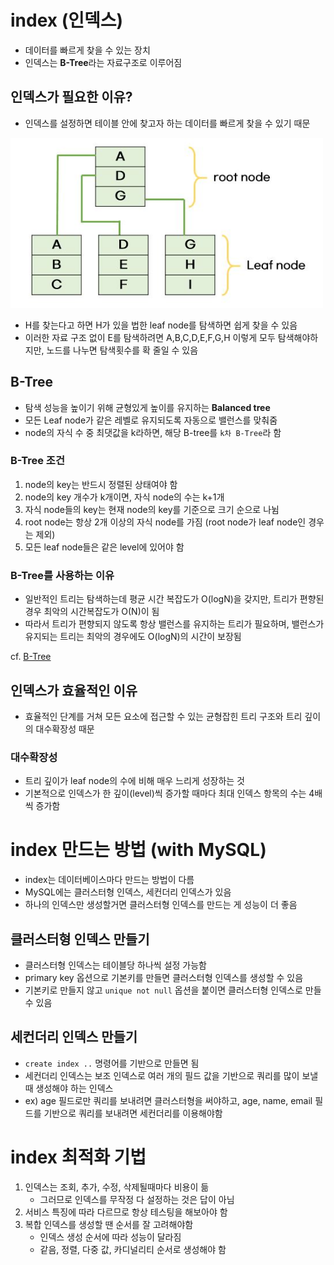 # index (인덱스)

- 데이터를 빠르게 찾을 수 있는 장치
- 인덱스는 **B-Tree**라는 자료구조로 이루어짐

## 인덱스가 필요한 이유?

- 인덱스를 설정하면 테이블 안에 찾고자 하는 데이터를 빠르게 찾을 수 있기 때문

<img src='./img/index_01.JPG' width='500px'/>

- H를 찾는다고 하면 H가 있을 법한 leaf node를 탐색하면 쉽게 찾을 수 있음
- 이러한 자료 구조 없이 E를 탐색하려면 A,B,C,D,E,F,G,H 이렇게 모두 탐색해야하지만, 노드를 나누면 탐색횟수를 확 줄일 수 있음

## B-Tree

- 탐색 성능을 높이기 위해 균형있게 높이를 유지하는 **Balanced tree**
- 모든 Leaf node가 같은 레벨로 유지되도록 자동으로 밸런스를 맞춰줌
- node의 자식 수 중 최댓값을 k라하면, 해당 B-tree를 `k차 B-Tree`라 함

### B-Tree 조건 

1. node의 key는 반드시 정렬된 상태여야 함
2. node의 key 개수가 k개이면, 자식 node의 수는 k+1개
3. 자식 node들의 key는 현재 node의 key를 기준으로 크기 순으로 나뉨
4. root node는 항상 2개 이상의 자식 node를 가짐 (root node가 leaf node인 경우는 제외)
5. 모든 leaf node들은 같은 level에 있어야 함

### B-Tree를 사용하는 이유

- 일반적인 트리는 탐색하는데 평균 시간 복잡도가 O(logN)을 갖지만, 트리가 편향된 경우 최악의 시간복잡도가 O(N)이 됨
- 따라서 트리가 편향되지 않도록 항상 밸런스를 유지하는 트리가 필요하며, 밸런스가 유지되는 트리는 최악의 경우에도 O(logN)의 시간이 보장됨

cf. [B-Tree](https://rebro.kr/169)

## 인덱스가 효율적인 이유

- 효율적인 단계를 거쳐 모든 요소에 접근할 수 있는 균형잡힌 트리 구조와 트리 깊이의 대수확장성 때문

### 대수확장성

- 트리 깊이가 leaf node의 수에 비해 매우 느리게 성장하는 것
- 기본적으로 인덱스가 한 깊이(level)씩 증가할 때마다 최대 인덱스 항목의 수는 4배씩 증가함

# index 만드는 방법 (with MySQL)

- index는 데이터베이스마다 만드는 방법이 다름
- MySQL에는 클러스터형 인덱스, 세컨더리 인덱스가 있음
- 하나의 인덱스만 생성할거면 클러스터형 인덱스를 만드는 게 성능이 더 좋음

## 클러스터형 인덱스 만들기

- 클러스터형 인덱스는 테이블당 하나씩 설정 가능함
- primary key 옵션으로 기본키를 만들면 클러스터형 인덱스를 생성할 수 있음
- 기본키로 만들지 않고 `unique not null` 옵션을 붙이면 클러스터형 인덱스로 만들 수 있음

## 세컨더리 인덱스 만들기

- `create index ..` 명령어를 기반으로 만들면 됨
- 세컨더리 인덱스는 보조 인덱스로 여러 개의 필드 값을 기반으로 쿼리를 많이 보낼때 생성해야 하는 인덱스
- ex) age 필드로만 쿼리를 보내려면 클러스터형을 써야하고, age, name, email 필드를 기반으로 쿼리를 보내려면 세컨더리를 이용해야함

# index 최적화 기법

1. 인덱스는 조회, 추가, 수정, 삭제될때마다 비용이 듦
   - 그러므로 인덱스를 무작정 다 설정하는 것은 답이 아님
2. 서비스 특징에 따라 다르므로 항상 테스팅을 해보아야 함
3. 복합 인덱스를 생성할 땐 순서를 잘 고려해야함
   - 인덱스 생성 순서에 따라 성능이 달라짐
   - 같음, 정렬, 다중 값, 카디널리티 순서로 생성해야 함
